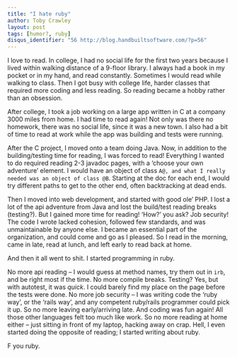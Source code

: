 ```yaml
---
title: "I hate ruby"
author: Toby Crawley
layout: post
tags: [humor?, ruby]
disqus_identifier: "56 http://blog.handbuiltsoftware.com/?p=56"
---
```



<div class="padding">

</div><!-- end .padding -->
<div class="border-gray"></div>
<div class="padding">

<p>I love to read. In college, I had no social life for the first two years because I lived within walking distance of a 9-floor library. I always had a book in my pocket or in my hand, and read constantly. Sometimes I would read while walking to class. Then I got busy with college life, harder classes that required more coding and less reading. So reading became a hobby rather than an obsession.</p>

<p>After college, I took a job working on a large app written in C at a company 3000 miles from home. I had time to read again! Not only was there no homework, there was no social life, since it was a new town. I also had a bit of time to read at work while the app was building and tests were running. </p>

<p>After the C project, I moved onto a team doing Java. Now, in addition to the building/testing time for reading, I was forced to read! Everything I wanted to do required reading 2-3 javadoc pages, with a &#x2018;choose your own adventure&#x2019; element. I would have an object of class <code>A@, and what I really needed was an object of class @B</code>. Starting at the doc for each end, I would try different paths to get to the other end, often backtracking at dead ends. </p>

<p>Then I moved into web development, and started with good ole&#x2019; <span class="caps">PHP.</span> I lost a lot of the api adventure from Java and lost the build/test reading breaks (testing?). But I gained more time for reading! &#x2018;How?&#x2019; you ask? Job security! The code I wrote lacked cohesion, followed few standards, and was unmaintainable by anyone else. I became an essential part of the organization, and could come and go as I pleased. So I read in the morning, came in late, read at lunch, and left early to read back at home.</p>

<p>And then it all went to shit. I started programming in ruby. </p>

<p>No more api reading &#x2013; I would guess at method names, try them out in <code>irb</code>, and be right most if the time. No more compile breaks. Testing? Yes, but with autotest, it was <em>quick</em>. I could barely find my place on the page before the tests were done. No more job security &#x2013; I was writing code the &#x2018;ruby way&#x2019;, or the &#x2018;rails way&#x2019;, and any competent ruby/rails programmer could pick it up. So no more leaving early/arriving late. And coding was fun again! All those other languages felt too much like work. So no more reading at home either &#x2013; just sitting in front of my laptop, hacking away on crap. Hell, I even started doing the opposite of reading; I started writing about ruby.</p>

<p>F you ruby.</p>				


<!-- end .postmetadata -->












</div><!-- end .padding -->

